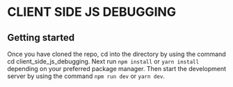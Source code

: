 # CLIENT SIDE JS DEBUGGING


## Getting started
Once you have cloned the repo, cd into the directory by using the command cd client_side_js_debugging.
Next run `npm install` or `yarn install` depending on your preferred package manager.
Then start the development server by using the command `npm run dev` or `yarn dev`.